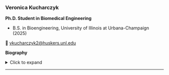 ### Veronica Kucharczyk 
**Ph.D. Student in Biomedical Engineering**  

- B.S. in Bioengineering, University of Illinois at Urbana-Champaign (2025)  
<p>📧 <a href="mailto:vkucharczyk2@huskers.unl.edu">vkucharczyk2@huskers.unl.edu</a></p>

**Biography**  
<details> <summary>Click to expand</summary>  
My name is Veronica Kucharczyk and I am from Huntley, Illinois. I graduated from the University of Illinois at Urbana-Champaign where I studied Bioengineering with a concentration in Imaging and Sensing along with minors in Chemistry and Electrical Engineering. I am excited to be working towards my Ph.D. at UNL where I will focus on imaging of the lymphatic system. In my free time I like to go to Pilates or read!</details>


---

